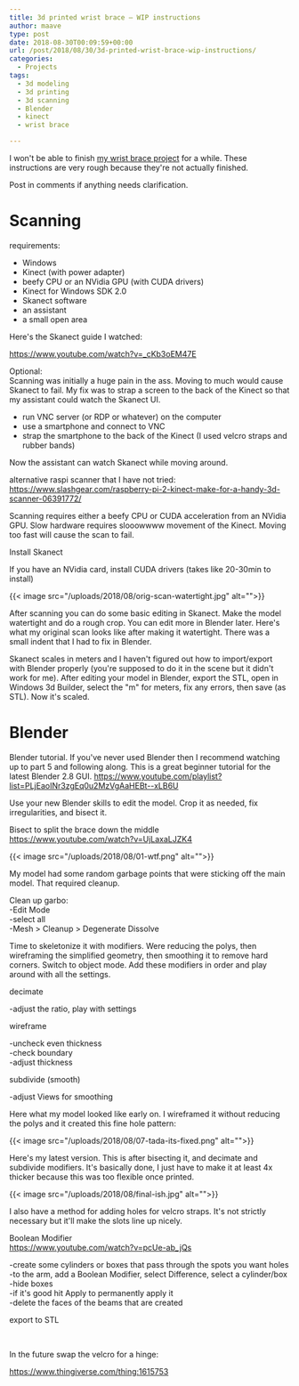 ```yaml
---
title: 3d printed wrist brace – WIP instructions
author: maave
type: post
date: 2018-08-30T00:09:59+00:00
url: /post/2018/08/30/3d-printed-wrist-brace-wip-instructions/
categories:
  - Projects
tags:
  - 3d modeling
  - 3d printing
  - 3d scanning
  - Blender
  - kinect
  - wrist brace

---
```

I won't be able to finish [my wrist brace project][1] for a while. These instructions are very rough because they're not actually finished. 

Post in comments if anything needs clarification.

# Scanning

requirements:

  * Windows
  * Kinect (with power adapter)
  * beefy CPU or an NVidia GPU (with CUDA drivers)
  * Kinect for Windows SDK 2.0
  * Skanect software
  * an assistant
  * a small open area

Here's the Skanect guide I watched:

<https://www.youtube.com/watch?v=_cKb3oEM47E>

<!--more-->

Optional:  
Scanning was initially a huge pain in the ass. Moving to much would cause Skanect to fail. My fix was to strap a screen to the back of the Kinect so that my assistant could watch the Skanect UI.

  * run VNC server (or RDP or whatever) on the computer
  * use a smartphone and connect to VNC
  * strap the smartphone to the back of the Kinect (I used velcro straps and rubber bands)

Now the assistant can watch Skanect while moving around.

alternative raspi scanner that I have not tried:  
<https://www.slashgear.com/raspberry-pi-2-kinect-make-for-a-handy-3d-scanner-06391772/>

Scanning requires either a beefy CPU or CUDA acceleration from an NVidia GPU. Slow hardware requires slooowwww movement of the Kinect. Moving too fast will cause the scan to fail.

Install Skanect

If you have an NVidia card, install CUDA drivers (takes like 20-30min to install)

{{< image src="/uploads/2018/08/orig-scan-watertight.jpg" alt="">}}

After scanning you can do some basic editing in Skanect. Make the model watertight and do a rough crop. You can edit more in Blender later. Here's what my original scan looks like after making it watertight. There was a small indent that I had to fix in Blender.

Skanect scales in meters and I haven't figured out how to import/export with Blender properly (you're supposed to do it in the scene but it didn't work for me). After editing your model in Blender, export the STL, open in Windows 3d Builder, select the "m" for meters, fix any errors, then save (as STL). Now it's scaled.

# Blender

Blender tutorial. If you've never used Blender then I recommend watching up to part 5 and following along. This is a great beginner tutorial for the latest Blender 2.8 GUI.
<https://www.youtube.com/playlist?list=PLjEaoINr3zgEq0u2MzVgAaHEBt--xLB6U>

Use your new Blender skills to edit the model. Crop it as needed, fix irregularities, and bisect it.

Bisect to split the brace down the middle  
<https://www.youtube.com/watch?v=UjLaxaLJZK4><del></del>

{{< image src="/uploads/2018/08/01-wtf.png" alt="">}}

My model had some random garbage points that were sticking off the main model. That required cleanup.

Clean up garbo:  
-Edit Mode  
-select all  
-Mesh > Cleanup > Degenerate Dissolve

Time to skeletonize it with modifiers. Were reducing the polys, then wireframing the simplified geometry, then smoothing it to remove hard corners. Switch to object mode. Add these modifiers in order and play around with all the settings.

decimate

-adjust the ratio, play with settings

wireframe

-uncheck even thickness  
-check boundary  
-adjust thickness

subdivide (smooth)

-adjust Views for smoothing

Here what my model looked like early on. I wireframed it without reducing the polys and it created this fine hole pattern:

{{< image src="/uploads/2018/08/07-tada-its-fixed.png" alt="">}}

Here's my latest version. This is after bisecting it, and decimate and subdivide modifiers. It's basically done, I just have to make it at least 4x thicker because this was too flexible once printed.

{{< image src="/uploads/2018/08/final-ish.jpg" alt="">}}

I also have a method for adding holes for velcro straps. It's not strictly necessary but it'll make the slots line up nicely.

Boolean Modifier  
<https://www.youtube.com/watch?v=pcUe-ab_jQs>

-create some cylinders or boxes that pass through the spots you want holes  
-to the arm, add a Boolean Modifier, select Difference, select a cylinder/box  
-hide boxes  
-if it's good hit Apply to permanently apply it  
-delete the faces of the beams that are created

export to STL

&nbsp;

In the future swap the velcro for a hinge:

<https://www.thingiverse.com/thing:1615753>

&nbsp;

 [1]: https://silocitylabs.com/post/2017/12/15/3d-printed-wrist-brace-wip/
 [2]: /uploads/2018/08/orig-scan-watertight.jpg
 [3]: /uploads/2018/08/01-wtf.png
 [4]: /uploads/2018/08/07-tada-its-fixed.png
 [5]: /uploads/2018/08/final-ish.jpg
